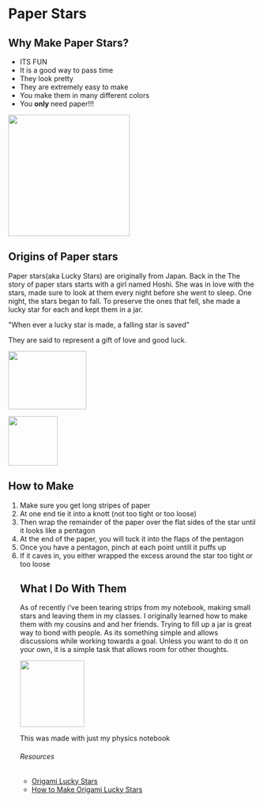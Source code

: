 
<html> 
  <div>
  <h1> Paper Stars</h1>
    <h2> Why Make Paper Stars? </h2>
  <ul> 
    <li>ITS FUN </li>
  <li>It is a good way to pass time </li>
    <li> They look pretty </li>
    <li>They are extremely easy to make </li>
    <li>You make them in many different colors</li>
    <li> You <strong> only </strong> need paper!!!</li>
  </ul>
  <img src="https://i.imgur.com/ZCAl21A.jpg" width="246" height="245.75"/>
  <div> 
    <h2>Origins of Paper stars </h2>
    <p> Paper stars(aka Lucky Stars) are originally from Japan. Back in the  The story of paper stars starts with a girl named Hoshi. She was in love with the stars, made sure to look at them every night before she went to sleep. One night, the stars began to fall. To preserve the ones that fell, she made a lucky star for each and kept them in a jar.  </p>
    <p> "When ever a lucky star is made, a falling star is saved" </p>
    <p> They are said to represent a gift of love and good luck.</p>
    <p> <img src="https://i.imgur.com/L6siojD.jpg" width="157.6" height="118.3"/> </p> 
    <p> <img src="https://i.imgur.com/a6VzjzP.jpg width="150 height ="100"/> </p>
<div>
      <h2> How to Make </h2>
  <ol> 
    <li> Make sure you get long stripes of paper</li>
    <li> At one end tie it into a knott (not too tight or too loose)</li>
    <li> Then wrap the remainder of the paper over the flat sides of the star until it looks like a pentagon</li>
    <li> At the end of the paper, you will tuck it into the flaps of the pentagon </li>
    <li> Once you have a pentagon, pinch at each point untill it puffs up</li>
    <li> If it caves in, you either wrapped the excess around the star too tight or too loose</li>
    <div> 
    <h2> What I Do With Them </h2>
      <p> As of recently i've been tearing strips from my notebook, making small stars and leaving them in my classes. I originally learned how to make them with my cousins and and her friends. Trying to fill up a jar is great way to bond with people. As its something simple and allows discussions while working towards a goal. Unless you want to do it on your own, it is a simple task that allows room for other thoughts.</p>
      <img src= "https://i.imgur.com/9iqByX4.jpg" width="130" height="135"/> 
      <p> This was made with just my physics notebook </p>
      <div>
    <h6> Resources </h6>
    <ul>
    <li> <a href="https://www.goeasternoregon.com/grab_bag/what-were-into-origami-lucky-stars/article_c076a668-9fd6-11ec-a9fd-2778354eb35a.html#:~:text=Paper%20stars%20are%20also%20called,for%20every%20star%20that%20fell."> Origami Lucky Stars </a> </li>
    <li> <a href= "https://www.thesprucecrafts.com/how-to-make-origami-lucky-stars-2540914"> How to Make Origami Lucky Stars </a> </li>
    </ul>   
      </div>
